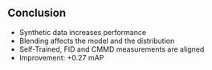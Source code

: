 ## Conclusion

<!-- - Better x -->

- Synthetic data increases performance
- Blending affects the model and the distribution
- Self-Trained, FID and CMMD measurements are aligned
- Improvement: +0.27 mAP

<!-- <div class="left-aligned-div">
<b>Self-Trained Model</b>
<ul>
    <li>Better generalization between domains</li>
    <li>Blending affects the model</li>
    <li>Improvment: +0.27 mAP</li>
</ul>
</div>
<div class="right-aligned-div">
<b>Syn-to-Real Quantification</b>
<ul>
    <li>Self-Trained, FID and CMMD measurements</li>
    <li>Results are aligned</li>
    <li>Poisson blending performance is worse</li>
    <li>Pyramid and Multi blending are better</li>
</ul>
</div> -->
